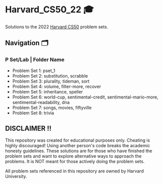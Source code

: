 # Harvard_CS50_22 🎓

Solutions to the 2022 [Harvard CS50](https://pll.harvard.edu/course/cs50-introduction-computer-science?delta=0) problem sets.

## Navigation 🗂️

###  P Set/Lab | Folder Name
-  Problem Set 1: pset_1 
-  Problem Set 2: substitution, scrabble
-  Problem Set 3: plurality, tideman, sort
-  Problem Set 4: volume, filter-more, recover
-  Problem Set 5: inheritance, speller
-  Problem Set 6: world-cup, sentimental-credit, sentimental-mario-more, sentimental-readability, dna
-  Problem Set 7: songs, movies, fiftyville
-  Problem Set 8: trivia

## DISCLAIMER ‼️

This repository was created for educational purposes only. Cheating is highly discouraged! Using another person's code breaks the academic honesty guidelines. These solutions are for those who have finished the problem sets and want to explore alternative ways to approach the problems. It is NOT meant for those actively doing the problem sets.

All problem sets referenced in this repository are owned by Harvard University.
